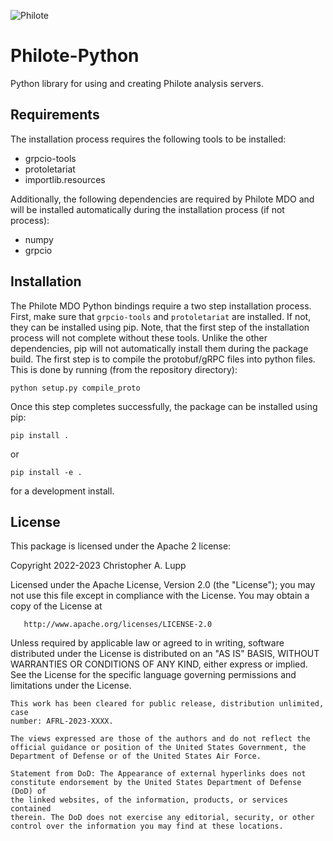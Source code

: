 ![Philote](https://github.com/chrislupp/Philote-MDO/blob/main/doc/graphics/logos/philote.svg?raw=true)

# Philote-Python

Python library for using and creating Philote analysis servers.


## Requirements

The installation process requires the following tools to be installed:

- grpcio-tools
- protoletariat
- importlib.resources

Additionally, the following dependencies are required by Philote MDO and will be
installed automatically during the installation process (if not process):

- numpy
- grpcio


## Installation

The Philote MDO Python bindings require a two step installation process. First,
make sure that `grpcio-tools` and `protoletariat` are installed. If not, they
can be installed using pip. Note, that the first step of the installation
process will not complete without these tools. Unlike the other dependencies,
pip will not automatically install them during the package build. The first step
is to compile the protobuf/gRPC files into python files. This is done by running
(from the repository directory):

    python setup.py compile_proto

Once this step completes successfully, the package can be installed using pip:

    pip install .

or

    pip install -e .

for a development install.


## License

This package is licensed under the Apache 2 license:

   Copyright 2022-2023 Christopher A. Lupp

   Licensed under the Apache License, Version 2.0 (the "License");
   you may not use this file except in compliance with the License.
   You may obtain a copy of the License at

       http://www.apache.org/licenses/LICENSE-2.0

   Unless required by applicable law or agreed to in writing, software
   distributed under the License is distributed on an "AS IS" BASIS,
   WITHOUT WARRANTIES OR CONDITIONS OF ANY KIND, either express or implied.
   See the License for the specific language governing permissions and
   limitations under the License.



    This work has been cleared for public release, distribution unlimited, case
    number: AFRL-2023-XXXX.

    The views expressed are those of the authors and do not reflect the
    official guidance or position of the United States Government, the
    Department of Defense or of the United States Air Force.

    Statement from DoD: The Appearance of external hyperlinks does not
    constitute endorsement by the United States Department of Defense (DoD) of
    the linked websites, of the information, products, or services contained
    therein. The DoD does not exercise any editorial, security, or other
    control over the information you may find at these locations.
